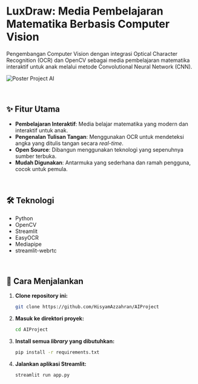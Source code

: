 # LuxDraw: Media Pembelajaran Matematika Berbasis Computer Vision

Pengembangan Computer Vision dengan integrasi Optical Character Recognition (OCR) dan OpenCV sebagai media pembelajaran matematika interaktif untuk anak melalui metode Convolutional Neural Network (CNN).

![Poster Project AI](https://raw.githubusercontent.com/HisyamAzzahran/AIProject/main/Poster%20Project%20AI.jpg)

<br>

## ✨ Fitur Utama

-   **Pembelajaran Interaktif**: Media belajar matematika yang modern dan interaktif untuk anak.
-   **Pengenalan Tulisan Tangan**: Menggunakan OCR untuk mendeteksi angka yang ditulis tangan secara _real-time_.
-   **Open Source**: Dibangun menggunakan teknologi yang sepenuhnya sumber terbuka.
-   **Mudah Digunakan**: Antarmuka yang sederhana dan ramah pengguna, cocok untuk pemula.

<br>

## 🛠️ Teknologi

-   Python
-   OpenCV
-   Streamlit
-   EasyOCR
-   Mediapipe
-   streamlit-webrtc

<br>

## 🚀 Cara Menjalankan

1.  **Clone repository ini:**
    ```sh
    git clone https://github.com/HisyamAzzahran/AIProject
    ```

2.  **Masuk ke direktori proyek:**
    ```sh
    cd AIProject
    ```

3.  **Install semua _library_ yang dibutuhkan:**
    ```sh
    pip install -r requirements.txt
    ```

4.  **Jalankan aplikasi Streamlit:**
    ```sh
    streamlit run app.py
    ```